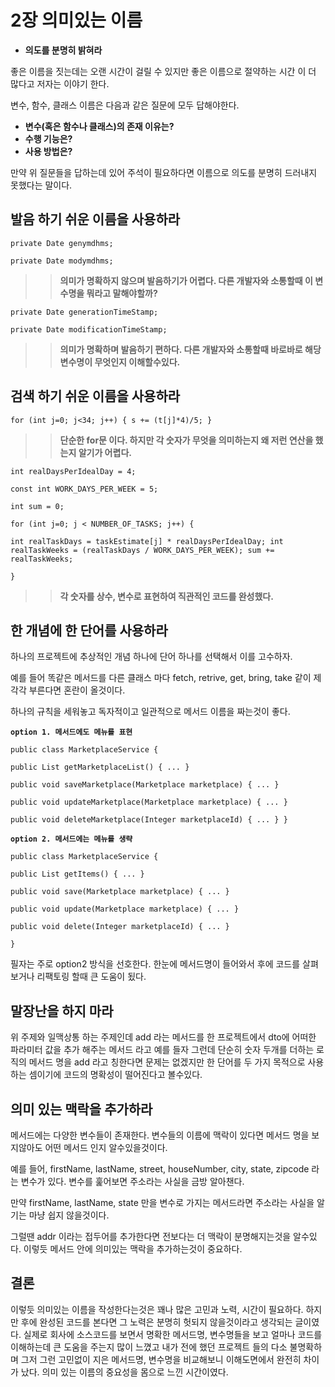 # 2장 의미있는 이름

* **의도를 분명히 밝혀라**

좋은 이름을 짓는데는 오랜 시간이 걸릴 수 있지만 좋은 이름으로 절약하는 시간 이 더 많다고 저자는 이야기 한다.

변수, 함수, 클래스 이름은 다음과 같은 질문에 모두 답해야한다.

* **변수(혹은 함수나 클래스)의 존재 이유는?**
* **수행 기능은?**
* **사용 방법은?**

만약 위 질문들을 답하는데 있어 주석이 필요하다면 이름으로 의도를 분명히 드러내지 못했다는 말이다.

## **발음 하기 쉬운 이름을 사용하라**

`private Date genymdhms;`

`private Date modymdhms;`

> > **의미가 명확하지 않으며 발음하기가 어렵다. 다른 개발자와 소통할때 이 변수명을 뭐라고 말해야할까?**

`private Date generationTimeStamp;`

`private Date modificationTimeStamp;`

> > **의미가 명확하며 발음하기 편하다. 다른 개발자와 소통할때 바로바로 해당 변수명이 무엇인지 이해할수있다.**

## **검색 하기 쉬운 이름을 사용하라**

`for (int j=0; j<34; j++) { s += (t[j]*4)/5; }`

> > **단순한 for문 이다. 하지만 각 숫자가 무엇을 의미하는지 왜 저런 연산을 했는지 알기가 어렵다.**

`int realDaysPerIdealDay = 4;`&#x20;

`const int WORK_DAYS_PER_WEEK = 5;`&#x20;

`int sum = 0;`&#x20;

`for (int j=0; j < NUMBER_OF_TASKS; j++) {`

&#x20;`int realTaskDays = taskEstimate[j] * realDaysPerIdealDay; int realTaskWeeks = (realTaskDays / WORK_DAYS_PER_WEEK); sum += realTaskWeeks;`&#x20;

`}`

> > **각 숫자를 상수, 변수로 표현하여 직관적인 코드를 완성했다.**

## 한 개념에 한 단어를 사용하라

하나의 프로젝트에 추상적인 개념 하나에 단어 하나를 선택해서 이를 고수하자.

예를 들어 똑같은 메서드를 다른 클래스 마다 fetch, retrive, get, bring, take 같이 제 각각 부른다면 혼란이 올것이다.

하나의 규칙을 세워놓고 독자적이고 일관적으로 메서드 이름을 짜는것이 좋다.





**`option 1. 메서드에도 메뉴를 표현`**

&#x20;`public class MarketplaceService {`&#x20;

`public List getMarketplaceList() { ... }`&#x20;

`public void saveMarketplace(Marketplace marketplace) { ... }`&#x20;

`public void updateMarketplace(Marketplace marketplace) { ... }`

&#x20;`public void deleteMarketplace(Integer marketplaceId) { ... } }`



**`option 2. 메서드에는 메뉴를 생략`**&#x20;

`public class MarketplaceService {`&#x20;

`public List getItems() { ... }`&#x20;

`public void save(Marketplace marketplace) { ... }`&#x20;

`public void update(Marketplace marketplace) { ... }`&#x20;

`public void delete(Integer marketplaceId) { ... }`&#x20;

`}`

필자는 주로 option2 방식을 선호한다. 한눈에 메서드명이 들어와서 후에 코드를 살펴보거나 리팩토링 할때 큰 도움이 됬다.

## 말장난을 하지 마라

위 주제와 일맥상통 하는 주제인데 add 라는 메서드를 한 프로젝트에서 dto에 어떠한 파라미터 값을 추가 해주는 메서드 라고 예를 들자 그런데 단순히 숫자 두개를 더하는 로직의 메서드 명을 add 라고 칭한다면 문제는 없겠지만 한 단어를 두 가지 목적으로 사용하는 셈이기에 코드의 명확성이 떨어진다고 볼수있다.

## 의미 있는 맥락을 추가하라

메서드에는 다양한 변수들이 존재한다. 변수들의 이름에 맥락이 있다면 메서드 명을 보지않아도 어떤 메서드 인지 알수있을것이다.

예를 들어, firstName, lastName, street, houseNumber, city, state, zipcode 라는 변수가 있다. 변수를 훑어보면 주소라는 사실을 금방 알아챈다.

만약 firstName, lastName, state 만을 변수로 가지는 메서드라면 주소라는 사실을 알기는 마냥 쉽지 않을것이다.

그럴땐 addr 이라는 접두어를 추가한다면 전보다는 더 맥락이 분명해지는것을 알수있다. 이렇듯 메서드 안에 의미있는 맥락을 추가하는것이 중요하다.

## 결론

이렇듯 의미있는 이름을 작성한다는것은 꽤나 많은 고민과 노력, 시간이 필요하다. 하지만 후에 완성된 코드를 본다면 그 노력은 분명히 헛되지 않을것이라고 생각되는 글이였다. 실제로 회사에 소스코드를 보면서 명확한 메서드명, 변수명들을 보고 얼마나 코드를 이해하는데 큰 도움을 주는지 많이 느꼈고 내가 전에 했던 프로젝트 들의 다소 불명확하며 그저 그런 고민없이 지은 메서드명, 변수명을 비교해보니 이해도면에서 완전히 차이가 났다. 의미 있는 이름의 중요성을 몸으로 느낀 시간이였다.
